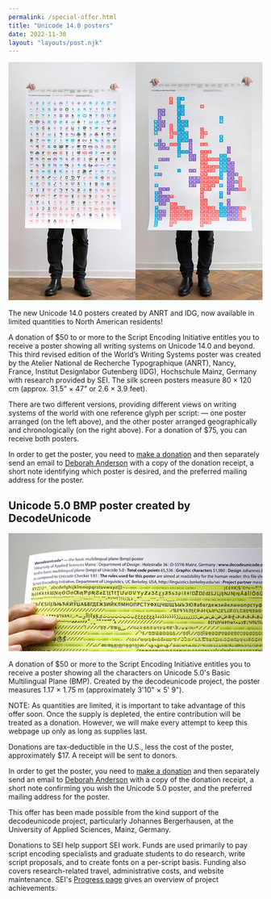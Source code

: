 ```yaml
---
permalink: /special-offer.html
title: "Unicode 14.0 posters"
date: 2022-11-30
layout: "layouts/post.njk"
---
```


![Unicode 14 posters](static/img/unicode_posters.jpg)

The new Unicode 14.0 posters created by ANRT and IDG, now available in limited quantities to North American residents!

A donation of $50 to or more to the Script Encoding Initiative entitles you to receive a poster showing all writing systems on Unicode 14.0 and beyond. This third revised edition of the World’s Writing Systems poster was created by the Atelier National de Recherche Typographique (ANRT), Nancy, France, Institut Designlabor Gutenberg (IDG), Hochschule Mainz, Germany with research provided by SEI. The silk screen posters measure 80 × 120 cm (approx. 31.5” × 47” or 2.6 × 3.9 feet).

 There are two different versions, providing different views on writing systems of the world with one reference glyph per script: — one poster arranged  (on the left above), and the other poster arranged geographically and chronologically (on the right above).  For a donation of $75, you can receive both posters.


In order to get the poster, you need to [make a donation](https://give.berkeley.edu/fund/FU1226000) and then separately send an email to [Deborah Anderson](mailto:dwanders@berkeley.edu) with a copy of the donation receipt, a short note identifying which poster is desired, and the preferred mailing address for the poster.

## Unicode 5.0 BMP poster created by DecodeUnicode

![Unicode 5 poster](static/img/unicode5_poster.jpg)

A donation of $50 or more to the Script Encoding Initiative entitles you to receive a poster showing all the characters on Unicode 5.0's Basic Multilingual Plane (BMP). Created by the decodeunicode project, the poster measures 1.17 × 1.75 m (approximately 3'10" × 5' 9").

NOTE: As quantities are limited, it is important to take advantage of this offer soon. Once the supply is depleted, the entire contribution will be treated as a donation. However, we will make every attempt to keep this webpage up only as long as supplies last.

Donations are tax-deductible in the U.S., less the cost of the poster, approximately $17. A receipt will be sent to donors.

In order to get the poster, you need to [make a donation](https://give.berkeley.edu/fund/FU1226000) and then separately send an email to [Deborah Anderson](mailto:dwanders@berkeley.edu) with a copy of the donation receipt, a short note confirming you wish the Unicode 5.0 poster, and the preferred mailing address for the poster.


This offer has been made possible from the kind support of the decodeunicode project, particularly Johannes Bergerhausen, at the University of Applied Sciences, Mainz, Germany.

Donations to SEI help support SEI work. Funds are used primarily to pay script encoding specialists and graduate students to do research, write script proposals, and to create fonts on a per-script basis. Funding also covers research-related travel, administrative costs, and website maintenance. SEI's [Progress page](progress.html) gives an overview of project achievements.

 